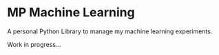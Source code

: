 # MP Machine Learning

A personal Python Library to manage my machine learning experiments.

Work in progress...